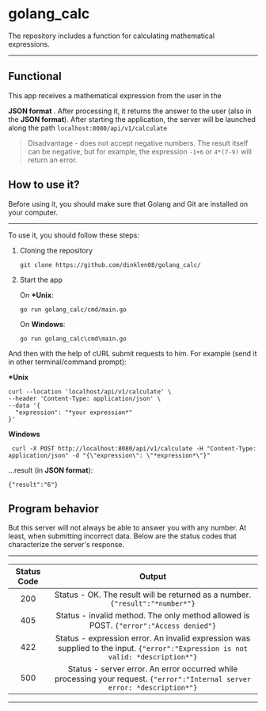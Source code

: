 # golang_calc
The repository includes a function for calculating mathematical expressions.

---

<h2>Functional</h2>
This app receives a mathematical expression from the user in the

**JSON format**
. After processing it, it returns the answer to the user (also in the **JSON format**). After starting the application, the server will be launched along the path
`localhost:8080/api/v1/calculate`

> Disadvantage - does not accept negative numbers. The result itself can be negative, but for example, the expression `-1+6` or `4*(7-9)` will return an error.

<h2>How to use it?</h2>
Before using it, you should make sure that Golang and Git are installed on your computer.

___

To use it, you should follow these steps:

1. Cloning the repository

    ```
    git clone https://github.com/dinklen08/golang_calc/
    ```

2. Start the app

    On **\*Unix**:
    ```
    go run golang_calc/cmd/main.go
    ```

    On **Windows**:
    ```
    go run golang_calc\cmd\main.go
    ```

And then with the help of cURL submit requests to him. For example (send it in other terminal/command prompt):

**\*Unix**

```
curl --location 'localhost/api/v1/calculate' \
--header 'Content-Type: application/json' \
--data '{
  "expression": "*your expression*"
}'
```

**Windows**

```
 curl -X POST http://localhost:8080/api/v1/calculate -H "Content-Type: application/json" -d "{\"expression\": \"*expression*\"}"
```

...result (in **JSON format**):

```
{"result":"6"}
```

<h2>Program behavior</h2>
But this server will not always be able to answer you with any number. At least, when submitting incorrect data. Below are the status codes that characterize the server's response.

___

| **Status Code** | **Output** |
| :---: | :---: |
| 200 | Status - OK. The result will be returned as a number. `{"result":"*number*"}` |
| 405 | Status - invalid method. The only method allowed is POST. `{"error":"Access denied"}` |
| 422 | Status - expression error. An invalid expression was supplied to the input. `{"error":"Expression is not valid: *description*"}` |
| 500 | Status - server error. An error occurred while processing your request. `{"error":"Internal server error: *description*"}` |

___
